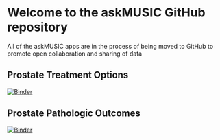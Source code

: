 # Welcome to the askMUSIC GitHub repository

All of the askMUSIC apps are in the process of being moved to GitHub to promote open collaboration and sharing of data

## Prostate Treatment Options
[![Binder](https://mybinder.org/badge_logo.svg)](https://mybinder.org/v2/gh/ML4LHS/askmusic/master?urlpath=shiny/prostate_treatment/)

## Prostate Pathologic Outcomes
[![Binder](https://mybinder.org/badge_logo.svg)](https://mybinder.org/v2/gh/ML4LHS/askmusic/master?urlpath=shiny/prostate_path_outcomes/)

